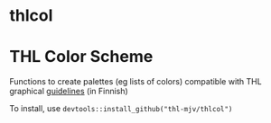 # thlcol
THL Color Scheme
================

Functions to create palettes (eg lists of colors) compatible with THL graphical [guidelines](https://yhteistyotilat.fi/wiki08/x/DgBJAQ) (in Finnish)

To install, use `devtools::install_github("thl-mjv/thlcol")`
